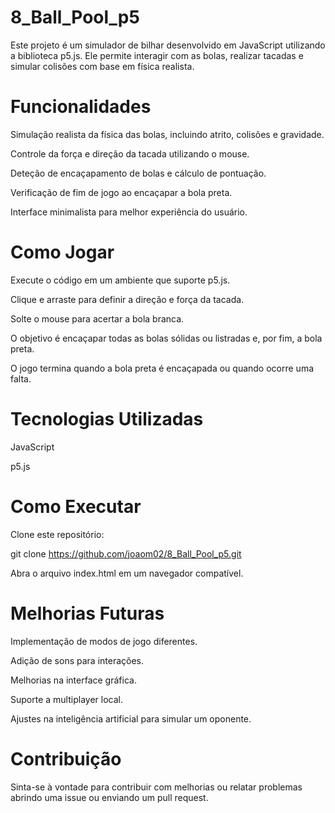 # 8_Ball_Pool_p5
Este projeto é um simulador de bilhar desenvolvido em JavaScript utilizando a biblioteca p5.js. Ele permite interagir com as bolas, realizar tacadas e simular colisões com base em física realista.

# Funcionalidades

Simulação realista da física das bolas, incluindo atrito, colisões e gravidade.

Controle da força e direção da tacada utilizando o mouse.

Deteção de encaçapamento de bolas e cálculo de pontuação.

Verificação de fim de jogo ao encaçapar a bola preta.

Interface minimalista para melhor experiência do usuário.

# Como Jogar

Execute o código em um ambiente que suporte p5.js.

Clique e arraste para definir a direção e força da tacada.

Solte o mouse para acertar a bola branca.

O objetivo é encaçapar todas as bolas sólidas ou listradas e, por fim, a bola preta.

O jogo termina quando a bola preta é encaçapada ou quando ocorre uma falta.

# Tecnologias Utilizadas

JavaScript

p5.js

# Como Executar

Clone este repositório:

git clone https://github.com/joaom02/8_Ball_Pool_p5.git

Abra o arquivo index.html em um navegador compatível.

# Melhorias Futuras

Implementação de modos de jogo diferentes.

Adição de sons para interações.

Melhorias na interface gráfica.

Suporte a multiplayer local.

Ajustes na inteligência artificial para simular um oponente.

# Contribuição

Sinta-se à vontade para contribuir com melhorias ou relatar problemas abrindo uma issue ou enviando um pull request.
